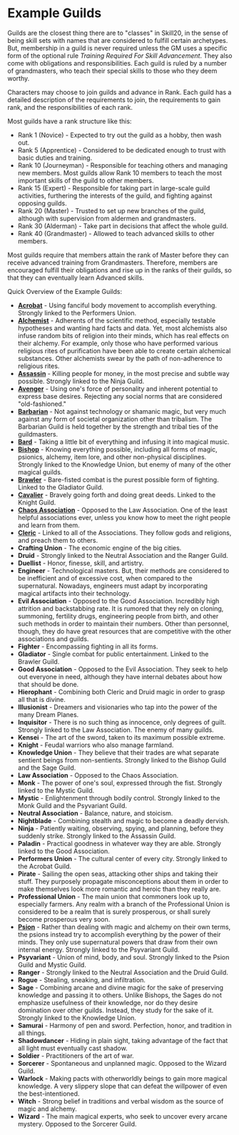 # Example Guilds

Guilds are the closest thing there are to "classes" in Skill20, in the sense of being skill sets with names that are considered to fulfill certain archetypes. But, membership in a guild is never required unless the GM uses a specific form of the optional rule *Training Required For Skill Advancement*. They also come with obligations and responsibilities. Each guild is ruled by a number of grandmasters, who teach their special skills to those who they deem worthy.

Characters may choose to join guilds and advance in Rank. Each guild has a detailed description of the requirements to join, the requirements to gain rank, and the responsibilities of each rank.

Most guilds have a rank structure like this:
- Rank 1 (Novice) - Expected to try out the guild as a hobby, then wash out.
- Rank 5 (Apprentice) - Considered to be dedicated enough to trust with basic duties and training.
- Rank 10 (Journeyman) - Responsible for teaching others and managing new members. Most guilds allow Rank 10 members to teach the most important skills of the guild to other members.
- Rank 15 (Expert) - Responsible for taking part in large-scale guild activities, furthering the interests of the guild, and fighting against opposing guilds.
- Rank 20 (Master) - Trusted to set up new branches of the guild, although with supervision from aldermen and grandmasters.
- Rank 30 (Alderman) - Take part in decisions that affect the whole guild.
- Rank 40 (Grandmaster) - Allowed to teach advanced skills to other members.

Most guilds require that members attain the rank of Master before they can receive advanced training from Grandmasters. Therefore, members are encouraged fulfill their obligations and rise up in the ranks of their guilds, so that they can eventually learn Advanced skills.

Quick Overview of the Example Guilds:

- **[Acrobat](/ExampleGuilds/Acrobat.md)** - Using fanciful body movement to accomplish everything. Strongly linked to the Performers Union.
- **[Alchemist](/ExampleGuilds/Alchemist.md)** - Adherents of the scientific method, especially testable hypotheses and wanting hard facts and data. Yet, most alchemists also infuse random bits of religion into their minds, which has real effects on their alchemy. For example, only those who have performed various religious rites of purification have been able to create certain alchemical substances. Other alchemists swear by the path of non-adherence to religious rites.
- **[Assassin](/ExampleGuilds/Assassin.md)** - Killing people for money, in the most precise and subtle way possible. Strongly linked to the Ninja Guild.
- **[Avenger](/ExampleGuilds/Avenger.md)** - Using one's force of personality and inherent potential to express base desires. Rejecting any social norms that are considered "old-fashioned."
- **[Barbarian](/ExampleGuilds/Barbarian.md)** - Not against technology or shamanic magic, but very much against any form of societal organization other than tribalism. The Barbarian Guild is held together by the strength and tribal ties of the guildmasters.
- **[Bard](/ExampleGuilds/Bard.md)** - Taking a little bit of everything and infusing it into magical music.
- **[Bishop](/ExampleGuilds/Bishop.md)** - Knowing everything possible, including all forms of magic, psionics, alchemy, item lore, and other non-physical disciplines. Strongly linked to the Knowledge Union, but enemy of many of the other magical guilds.
- **[Brawler](/ExampleGuilds/Brawler.md)** - Bare-fisted combat is the purest possible form of fighting. Linked to the Gladiator Guild.
- **[Cavalier](/ExampleGuilds/Cavalier.md)** - Bravely going forth and doing great deeds. Linked to the Knight Guild.
- **[Chaos Association](/ExampleGuilds/ChaosAssociation.md)** - Opposed to the Law Association. One of the least helpful associations ever, unless you know how to meet the right people and learn from them.
- **[Cleric](/ExampleGuilds/Cleric.md)** - Linked to all of the Associations. They follow gods and religions, and preach them to others.
- **Crafting Union** - The economic engine of the big cities.
- **Druid** - Strongly linked to the Neutral Association and the Ranger Guild.
- **Duellist** - Honor, finesse, skill, and artistry.
- **Engineer** - Technological masters. But, their methods are considered to be inefficient and of excessive cost, when compared to the supernatural. Nowadays, engineers must adapt by incorporating magical artifacts into their technology.
- **Evil Association** - Opposed to the Good Association. Incredibly high attrition and backstabbing rate. It is rumored that they rely on cloning, summoning, fertility drugs, engineering people from birth, and other such methods in order to maintain their numbers. Other than personnel, though, they do have great resources that are competitive with the other associations and guilds.
- **Fighter** - Encompassing fighting in all its forms.
- **Gladiator** - Single combat for public entertainment. Linked to the Brawler Guild.
- **Good Association** - Opposed to the Evil Association. They seek to help out everyone in need, although they have internal debates about how that should be done.
- **Hierophant** - Combining both Cleric and Druid magic in order to grasp all that is divine.
- **Illusionist** - Dreamers and visionaries who tap into the power of the many Dream Planes.
- **Inquisitor** - There is no such thing as innocence, only degrees of guilt. Strongly linked to the Law Association. The enemy of many guilds.
- **Kensei** - The art of the sword, taken to its maximum possible extreme.
- **Knight** - Feudal warriors who also manage farmland.
- **Knowledge Union** - They believe that their trades are what separate sentient beings from non-sentients. Strongly linked to the Bishop Guild and the Sage Guild.
- **Law Association** - Opposed to the Chaos Association.
- **Monk** - The power of one's soul, expressed through the fist. Strongly linked to the Mystic Guild.
- **Mystic** - Enlightenment through bodily control. Strongly linked to the Monk Guild and the Psyvariant Guild.
- **Neutral Association** - Balance, nature, and stoicism.
- **Nightblade** - Combining stealth and magic to become a deadly dervish.
- **Ninja** - Patiently waiting, observing, spying, and planning, before they suddenly strike. Strongly linked to the Assassin Guild.
- **Paladin** - Practical goodness in whatever way they are able. Strongly linked to the Good Association.
- **Performers Union** - The cultural center of every city. Strongly linked to the Acrobat Guild.
- **Pirate** - Sailing the open seas, attacking other ships and taking their stuff. They purposely propagate misconceptions about them in order to make themselves look more romantic and heroic than they really are.
- **Professional Union** - The main union that commoners look up to, especially farmers. Any realm with a branch of the Professional Union is considered to be a realm that is surely prosperous, or shall surely become prosperous very soon.
- **[Psion](/ExampleGuilds/Psion.md)** - Rather than dealing with magic and alchemy on their own terms, the psions instead try to accomplish everything by the power of their minds. They only use supernatural powers that draw from their own internal energy. Strongly linked to the Psyvariant Guild.
- **Psyvariant** - Union of mind, body, and soul. Strongly linked to the Psion Guild and Mystic Guild.
- **Ranger** - Strongly linked to the Neutral Association and the Druid Guild.
- **Rogue** - Stealing, sneaking, and infiltration.
- **Sage** - Combining arcane and divine magic for the sake of preserving knowledge and passing it to others. Unlike Bishops, the Sages do not emphasize usefulness of their knowledge, nor do they desire domination over other guilds. Instead, they study for the sake of it. Strongly linked to the Knowledge Union.
- **Samurai** - Harmony of pen and sword. Perfection, honor, and tradition in all things.
- **Shadowdancer** - Hiding in plain sight, taking advantage of the fact that all light must eventually cast shadow.
- **Soldier** - Practitioners of the art of war.
- **Sorcerer** - Spontaneous and unplanned magic. Opposed to the Wizard Guild.
- **Warlock** - Making pacts with otherworldly beings to gain more magical knowledge. A very slippery slope that can defeat the willpower of even the best-intentioned.
- **Witch** - Strong belief in traditions and verbal wisdom as the source of magic and alchemy.
- **Wizard** - The main magical experts, who seek to uncover every arcane mystery. Opposed to the Sorcerer Guild.
